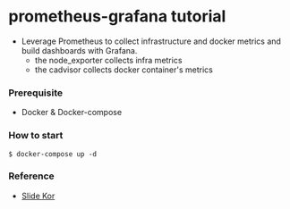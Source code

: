 # prometheus-grafana tutorial
- Leverage Prometheus to collect infrastructure and docker metrics and build dashboards with Grafana.
    - the node_exporter collects infra metrics
    - the cadvisor collects docker container's metrics

### Prerequisite
- Docker & Docker-compose

### How to start
```
$ docker-compose up -d
```
### Reference
- [Slide Kor](https://docs.google.com/presentation/d/1i2QRech-75NaoQ6yhb3GcmE5MrMrR584UEpGHNXHRvE/edit?usp=sharing)
